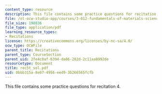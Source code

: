 ```yaml
---
content_type: resource
description: This file contains some practice questions for recitation 4.
file: /ol-ocw-studio-app/courses/3-012-fundamentals-of-materials-science-fall-2005/0bbb315a8e074956eed93b266565fcfb_rec5t_sol.pdf
file_size: 198036
file_type: application/pdf
learning_resource_types:
- Recitations
license: https://creativecommons.org/licenses/by-nc-sa/4.0/
ocw_type: OCWFile
parent_title: Recitations
parent_type: CourseSection
parent_uid: 2fe4c0af-6394-da86-282d-2c11aa8992de
resourcetype: Document
title: rec5t_sol.pdf
uid: 0bbb315a-8e07-4956-eed9-3b266565fcfb
---
```

This file contains some practice questions for recitation 4.